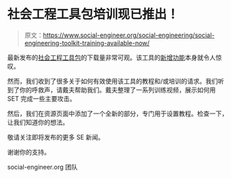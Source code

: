 # 社会工程工具包培训现已推出！

> 原文：<https://www.social-engineer.org/social-engineering/social-engineering-toolkit-training-available-now/>

最新发布的[社会工程工具包](https://www.social-engineer.org/framework/se-tools/computer-based/social-engineer-toolkit-set/)的下载量非常可观。该工具的[新增功能](https://www.social-engineer.org/blog/social-engineering/set-0-5-client-sides-web-cloning-and-haksaws-the-lemon-strikes-back/)本身就令人惊叹。

然而，我们收到了很多关于如何有效使用该工具的教程和/或培训的请求。我们听到了你的呼救声，请戴夫帮助我们。戴夫整理了一系列训练视频，展示如何用 SET 完成一些主要攻击。

然后，我们在资源页面中添加了一个全新的部分，专门用于设置教程。检查一下，让我们知道你的想法。

敬请关注即将发布的更多 SE 新闻。

谢谢你的支持。

social-engineer.org 团队